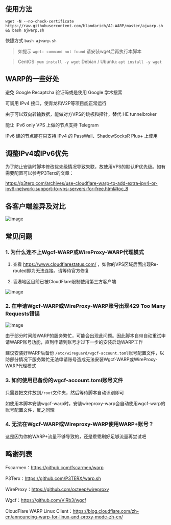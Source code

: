 ## 使用方法

```shell
wget -N --no-check-certificate https://raw.githubusercontent.com/blandarich/AJ-WARP/master/ajwarp.sh && bash ajwarp.sh
```

快捷方式 `bash ajwarp.sh`

> 如提示 `wget: command not found` 请安装wget后再执行本脚本

> CentOS: `yum install -y wget` Debian / Ubuntu: `apt install -y wget`

## WARP的一些好处

避免 Google Recaptcha 验证码或是使用 Google 学术搜索

可调用 IPv4 接口，使青龙和V2P等项目能正常运行

由于可以双向转输数据，能做对方VPS的跳板和探针，替代 HE tunnelbroker

能让 IPv6 only VPS 上做的节点支持 Telegram

IPv6 建的节点能在只支持 IPv4 的 PassWall、ShadowSocksR Plus+ 上使用

## 调整IPv4或IPv6优先

为了防止安装时脚本修改优先级情况导致失联，故使用VPS的默认IP优先级。如有需要配置可以参考P3Terx的文章：

https://p3terx.com/archives/use-cloudflare-warp-to-add-extra-ipv4-or-ipv6-network-support-to-vps-servers-for-free.html#toc_8

## 各客户端差异及对比

![image](https://user-images.githubusercontent.com/96560028/160945334-9572ec6d-7b10-4081-a83a-2d1c475ea2e3.png)

## 常见问题

### 1. 为什么连不上Wgcf-WARP或WireProxy-WARP代理模式

1. 查看 https://www.cloudflarestatus.com/ ，如你的VPS区域后面出现Re-routed即为无法连接。请等待官方修复

2. 香港地区目前已被CloudFlare限制使用第三方客户端

![image](https://user-images.githubusercontent.com/96560028/160244784-25c40a97-d398-4d4f-9deb-d82c5e9b69ef.png)

### 2. 在申请Wgcf-WARP或WireProxy-WARP账号出现429 Too Many Requests错误

![image](https://user-images.githubusercontent.com/96560028/163660825-bb989575-f165-4bd3-aa59-a8f747c4589e.png)

由于部分时间段WARP的服务繁忙，可能会出现此问题。因此脚本自带自动重试申请WARP账号功能，直到申请到账号才过下一步的安装启动WARP工作

建议安装好WARP后备份 `/etc/wireguard/wgcf-account.toml`账号配置文件，以防部分情况下服务繁忙无法申请账号造成无法安装Wgcf-WARP或WireProxy-WARP代理模式

### 3. 如何使用已备份的wgcf-account.toml账号文件

只需要把文件放到`/root`文件夹，然后等待脚本自动识别即可

如使用本脚本安装wgcf-warp时，安装wireproxy-warp会自动使用wgcf-warp的账号配置文件，反之同理

### 4. 无法在Wgcf-WARP或Wireproxy-WARP使用WARP+账号？

这是因为你的WARP+流量不够导致的，还是乖乖刷好足够流量再尝试吧

## 鸣谢列表

Fscarmen：https://github.com/fscarmen/warp

P3Terx：https://github.com/P3TERX/warp.sh

WireProxy：https://github.com/octeep/wireproxy

Wgcf：https://github.com/ViRb3/wgcf

CloudFlare WARP Linux Client：https://blog.cloudflare.com/zh-cn/announcing-warp-for-linux-and-proxy-mode-zh-cn/
